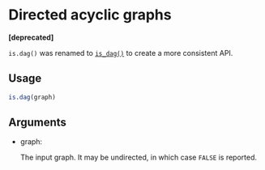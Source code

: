 # Directed acyclic graphs

**\[deprecated\]**

`is.dag()` was renamed to
[`is_dag()`](https://r.igraph.org/reference/is_dag.md) to create a more
consistent API.

## Usage

``` r
is.dag(graph)
```

## Arguments

- graph:

  The input graph. It may be undirected, in which case `FALSE` is
  reported.
